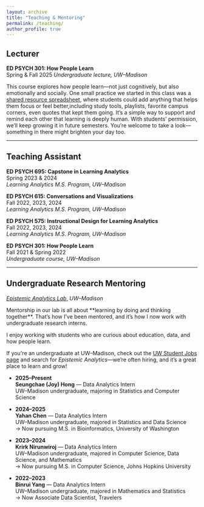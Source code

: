 ```yaml
---
layout: archive
title: "Teaching & Mentoring"
permalink: /teaching/
author_profile: true
---
```


## Lecturer

**ED PSYCH 301: How People Learn**  
Spring & Fall 2025
_Undergraduate lecture, UW–Madison_

<p class="note-box">
This course explores how people learn—not just cognitively, but also emotionally and socially. One small practice we started in this class was a 
<a href="https://docs.google.com/spreadsheets/d/1kuxEOxmBrjQ17s2QKsQpeB_zjSFWkTfxCUxl_NLQfwo/edit?gid=0#gid=0" target="_blank">
shared resource spreadsheet</a>, where students could add anything that helps them focus or feel better,including study tools, playlists, favorite campus corners, even quotes that kept them going. It’s a simple way to support and remind each other that learning is deeply human. With students’ permission, we’ll keep growing it in future semesters. You’re welcome to take a look—something in there might brighten your day too.
</p>

---

## Teaching Assistant

**ED PSYCH 695: Capstone in Learning Analytics**  
Spring 2023 & 2024  
_Learning Analytics M.S. Program, UW–Madison_

**ED PSYCH 615: Conversations and Visualizations**  
Fall 2022, 2023, 2024  
_Learning Analytics M.S. Program, UW–Madison_

**ED PSYCH 575: Instructional Design for Learning Analytics**  
Fall 2022, 2023, 2024  
_Learning Analytics M.S. Program, UW–Madison_

**ED PSYCH 301: How People Learn**  
Fall 2021 & Spring 2022  
_Undergraduate course, UW–Madison_

---

## Undergraduate Research Mentoring  
<a href="https://www.epistemicanalytics.org/" target="_blank">_Epistemic Analytics Lab_</a>, _UW–Madison_

<p class="note-box"> Mentorship in our lab is all about **learning by doing and thinking together**. That’s how I’ve been mentored, and it’s how I now work with undergraduate research interns.

I enjoy working with students who are curious about education, data, and how people learn. 

If you're an undergraduate at UW–Madison, check out the <a href="https://studentjobs.wisc.edu/" target="_blank">UW Student Jobs page</a> and search for <em>Epistemic Analytics</em>—we’re often hiring, and it’s a great place to learn and grow!

</p>

- **2025–Present**  
  **Seungchae (Joy) Hong** — Data Analytics Intern   
  UW–Madison undergraduate, majoring in Statistics and Computer Science

- **2024–2025**  
  **Yahan Chen** — Data Analytics Intern  
  UW–Madison undergraduate, majored in Statistics and Data Science  
  → Now pursuing M.S. in Bioinformatics, University of Washington

- **2023–2024**  
  **Krirk Nirunwiroj** — Data Analytics Intern  
  UW–Madison undergraduate, majored in Computer Science, Data Science, and Mathematics  
  → Now pursuing M.S. in Computer Science, Johns Hopkins University

- **2022–2023**  
  **Binrui Yang** — Data Analytics Intern  
  UW–Madison undergraduate, majored in Mathematics and Statistics  
  → Now Associate Data Scientist, Travelers
